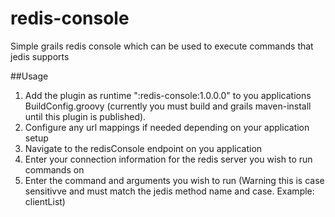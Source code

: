 # redis-console
Simple grails redis console which can be used to execute commands that jedis supports

##Usage
  1. Add the plugin as runtime ":redis-console:1.0.0.0" to you applications BuildConfig.groovy (currently you must build and grails maven-install until this plugin is published).
  2. Configure any url mappings if needed depending on your application setup
  3. Navigate to the redisConsole endpoint on you application
  4. Enter your connection information for the redis server you wish to run commands on
  5. Enter the command and arguments you wish to run (Warning this is case sensitivve and must match the jedis method name and case. Example: clientList)
  

